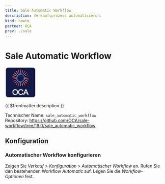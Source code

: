 ```yaml
---
title: Sale Automatic Workflow
description: Verkaufsprozess automatisieren.
kind: howto
partner: OCA
prev: ./sale
---
```

# Sale Automatic Workflow
![icon_oca_app](attachments/icon_oca_app.png)

{{ $frontmatter.description }}

Technischer Name: `sale_automatic_workflow`\
Repository: <https://github.com/OCA/sale-workflow/tree/18.0/sale_automatic_workflow>

## Konfiguration

### Automatischer Workflow konfigurieren

Zeigen Sie *Verkauf > Konfiguration > Automatischer Workflow* an. Rufen Sie den bestehenden Workflow *Automatic* auf. Legen Sie die *Workflow-Optionen* fest.
